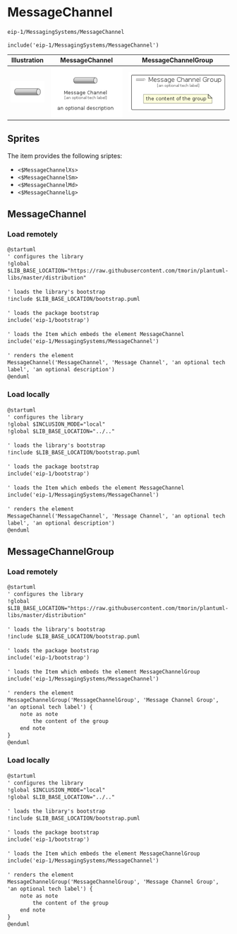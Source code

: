 # MessageChannel


```text
eip-1/MessagingSystems/MessageChannel
```

```text
include('eip-1/MessagingSystems/MessageChannel')
```



| Illustration | MessageChannel | MessageChannelGroup |
| :---: | :---: | :---: |
| ![illustration for Illustration](../../eip-1/MessagingSystems/MessageChannel.png) | ![illustration for MessageChannel](../../eip-1/MessagingSystems/MessageChannel.Local.png) | ![illustration for MessageChannelGroup](../../eip-1/MessagingSystems/MessageChannelGroup.Local.png) |



## Sprites
The item provides the following sriptes:

- `<$MessageChannelXs>`
- `<$MessageChannelSm>`
- `<$MessageChannelMd>`
- `<$MessageChannelLg>`





## MessageChannel

### Load remotely
```plantuml
@startuml
' configures the library
!global $LIB_BASE_LOCATION="https://raw.githubusercontent.com/tmorin/plantuml-libs/master/distribution"

' loads the library's bootstrap
!include $LIB_BASE_LOCATION/bootstrap.puml

' loads the package bootstrap
include('eip-1/bootstrap')

' loads the Item which embeds the element MessageChannel
include('eip-1/MessagingSystems/MessageChannel')

' renders the element
MessageChannel('MessageChannel', 'Message Channel', 'an optional tech label', 'an optional description')
@enduml
```

### Load locally
```plantuml
@startuml
' configures the library
!global $INCLUSION_MODE="local"
!global $LIB_BASE_LOCATION="../.."

' loads the library's bootstrap
!include $LIB_BASE_LOCATION/bootstrap.puml

' loads the package bootstrap
include('eip-1/bootstrap')

' loads the Item which embeds the element MessageChannel
include('eip-1/MessagingSystems/MessageChannel')

' renders the element
MessageChannel('MessageChannel', 'Message Channel', 'an optional tech label', 'an optional description')
@enduml
```

## MessageChannelGroup

### Load remotely
```plantuml
@startuml
' configures the library
!global $LIB_BASE_LOCATION="https://raw.githubusercontent.com/tmorin/plantuml-libs/master/distribution"

' loads the library's bootstrap
!include $LIB_BASE_LOCATION/bootstrap.puml

' loads the package bootstrap
include('eip-1/bootstrap')

' loads the Item which embeds the element MessageChannelGroup
include('eip-1/MessagingSystems/MessageChannel')

' renders the element
MessageChannelGroup('MessageChannelGroup', 'Message Channel Group', 'an optional tech label') {
    note as note
        the content of the group
    end note
}
@enduml
```

### Load locally
```plantuml
@startuml
' configures the library
!global $INCLUSION_MODE="local"
!global $LIB_BASE_LOCATION="../.."

' loads the library's bootstrap
!include $LIB_BASE_LOCATION/bootstrap.puml

' loads the package bootstrap
include('eip-1/bootstrap')

' loads the Item which embeds the element MessageChannelGroup
include('eip-1/MessagingSystems/MessageChannel')

' renders the element
MessageChannelGroup('MessageChannelGroup', 'Message Channel Group', 'an optional tech label') {
    note as note
        the content of the group
    end note
}
@enduml
```

